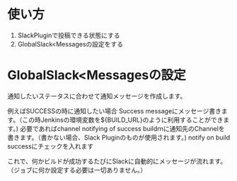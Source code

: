 # 使い方


1. SlackPluginで投稿できる状態にする
2. GlobalSlack<Messagesの設定をする

# GlobalSlack<Messagesの設定
通知したいステータスに合わせて通知メッセージを作成します。

例えばSUCCESSの時に通知したい場合
Success messageにメッセージ書きます。（この時Jenkinsの環境変数を${BUILD_URL}のように利用することができます。)
必要であればchannel notifying of success buildｍに通知先のChannelを書きます。（書かない場合、Slack Pluginのものが使用されます。)
notify on build successにチェックを入れます

これで、何かビルドが成功するたびにSlackに自動的にメッセージが流れます。（ジョブに何か設定する必要は一切ありません。）
